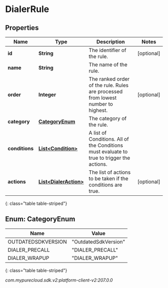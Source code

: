 # DialerRule


## Properties

| Name | Type | Description | Notes |
| ------------ | ------------- | ------------- | ------------- |
| **id** | **String** | The identifier of the rule. |  [optional] |
| **name** | **String** | The name of the rule. |  |
| **order** | **Integer** | The ranked order of the rule. Rules are processed from lowest number to highest. |  [optional] |
| **category** | [**CategoryEnum**](#Enum--CategoryEnum) | The category of the rule. |  |
| **conditions** | [**List&lt;Condition&gt;**](Condition) | A list of Conditions. All of the Conditions must evaluate to true to trigger the actions. |  |
| **actions** | [**List&lt;DialerAction&gt;**](DialerAction) | The list of actions to be taken if the conditions are true. |  [optional] |
{: class="table table-striped"}


## Enum: CategoryEnum

| Name | Value |
| ---- | ----- |
| OUTDATEDSDKVERSION | &quot;OutdatedSdkVersion&quot; | 
| DIALER_PRECALL | &quot;DIALER_PRECALL&quot; | 
| DIALER_WRAPUP | &quot;DIALER_WRAPUP&quot; | 
{: class="table table-striped"}




_com.mypurecloud.sdk.v2:platform-client-v2:207.0.0_
